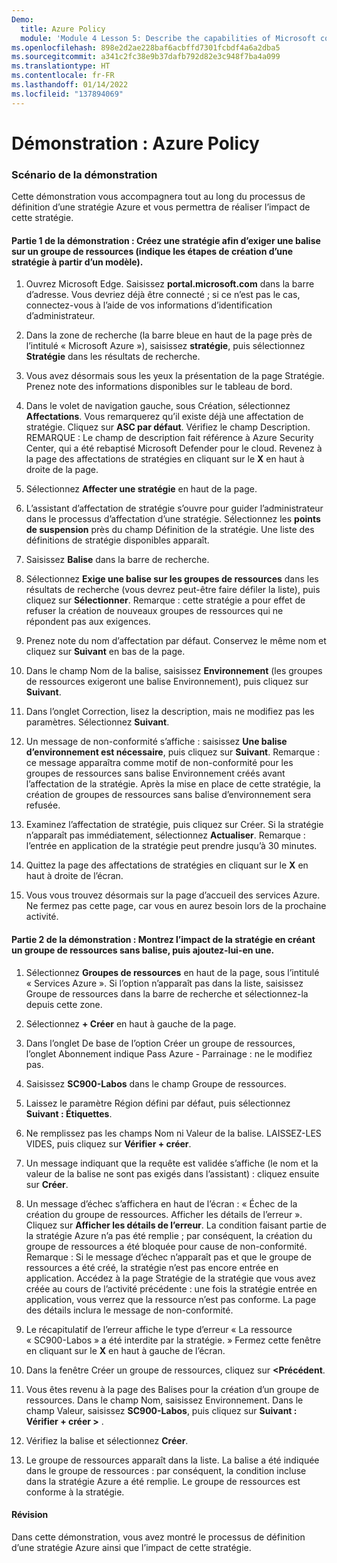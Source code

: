 ```yaml
---
Demo:
  title: Azure Policy
  module: 'Module 4 Lesson 5: Describe the capabilities of Microsoft compliance solutions: Describe Azure Policy'
ms.openlocfilehash: 898e2d2ae228baf6acbffd7301fcbdf4a6a2dba5
ms.sourcegitcommit: a341c2fc38e9b37dafb792d82e3c948f7ba4a099
ms.translationtype: HT
ms.contentlocale: fr-FR
ms.lasthandoff: 01/14/2022
ms.locfileid: "137894069"
---
```

# <a name="demo-azure-policy"></a>Démonstration : Azure Policy

### <a name="demo-scenario"></a>Scénario de la démonstration
Cette démonstration vous accompagnera tout au long du processus de définition d’une stratégie Azure et vous permettra de réaliser l’impact de cette stratégie.

#### <a name="demo-part-1-create-a-policy-to-require-a-tag-on-a-resource-group-shows-steps-to-create-a-policy-from-a-template"></a>Partie 1 de la démonstration : Créez une stratégie afin d’exiger une balise sur un groupe de ressources (indique les étapes de création d’une stratégie à partir d’un modèle).

1. Ouvrez Microsoft Edge. Saisissez **portal.microsoft.com** dans la barre d’adresse.  Vous devriez déjà être connecté ; si ce n’est pas le cas, connectez-vous à l’aide de vos informations d’identification d’administrateur.

1. Dans la zone de recherche (la barre bleue en haut de la page près de l’intitulé « Microsoft Azure »), saisissez **stratégie**, puis sélectionnez **Stratégie** dans les résultats de recherche.

1. Vous avez désormais sous les yeux la présentation de la page Stratégie. Prenez note des informations disponibles sur le tableau de bord.

1. Dans le volet de navigation gauche, sous Création, sélectionnez **Affectations**.  Vous remarquerez qu’il existe déjà une affectation de stratégie. Cliquez sur **ASC par défaut**.  Vérifiez le champ Description. REMARQUE : Le champ de description fait référence à Azure Security Center, qui a été rebaptisé Microsoft Defender pour le cloud.  Revenez à la page des affectations de stratégies en cliquant sur le **X** en haut à droite de la page.

1. Sélectionnez **Affecter une stratégie** en haut de la page.

1. L’assistant d’affectation de stratégie s’ouvre pour guider l’administrateur dans le processus d’affectation d’une stratégie.  Sélectionnez les **points de suspension** près du champ Définition de la stratégie.  Une liste des définitions de stratégie disponibles apparaît.  

1. Saisissez **Balise** dans la barre de recherche.

1. Sélectionnez **Exige une balise sur les groupes de ressources** dans les résultats de recherche (vous devrez peut-être faire défiler la liste), puis cliquez sur **Sélectionner**.  Remarque : cette stratégie a pour effet de refuser la création de nouveaux groupes de ressources qui ne répondent pas aux exigences.  

1. Prenez note du nom d’affectation par défaut.  Conservez le même nom et cliquez sur **Suivant** en bas de la page.

1. Dans le champ Nom de la balise, saisissez **Environnement** (les groupes de ressources exigeront une balise Environnement), puis cliquez sur **Suivant**.  

1. Dans l’onglet Correction, lisez la description, mais ne modifiez pas les paramètres. Sélectionnez **Suivant**.

1. Un message de non-conformité s’affiche : saisissez **Une balise d’environnement est nécessaire**, puis cliquez sur **Suivant**. Remarque : ce message apparaîtra comme motif de non-conformité pour les groupes de ressources sans balise Environnement créés avant l’affectation de la stratégie.  Après la mise en place de cette stratégie, la création de groupes de ressources sans balise d’environnement sera refusée.

1. Examinez l’affectation de stratégie, puis cliquez sur Créer.  Si la stratégie n’apparaît pas immédiatement, sélectionnez **Actualiser**. Remarque : l’entrée en application de la stratégie peut prendre jusqu’à 30 minutes.

1. Quittez la page des affectations de stratégies en cliquant sur le **X** en haut à droite de l’écran.

1. Vous vous trouvez désormais sur la page d’accueil des services Azure.  Ne fermez pas cette page, car vous en aurez besoin lors de la prochaine activité.

#### <a name="demo-part-2--show-the-impact-of-the-policy-by-creating-a-resource-group-without-a-tag-then-fix-it-to-have-a-tag"></a>Partie 2 de la démonstration :  Montrez l’impact de la stratégie en créant un groupe de ressources sans balise, puis ajoutez-lui-en une.

1. Sélectionnez **Groupes de ressources** en haut de la page, sous l’intitulé « Services Azure ». Si l’option n’apparaît pas dans la liste, saisissez Groupe de ressources dans la barre de recherche et sélectionnez-la depuis cette zone.

1. Sélectionnez **+ Créer** en haut à gauche de la page.

1. Dans l’onglet De base de l’option Créer un groupe de ressources, l’onglet Abonnement indique Pass Azure - Parrainage : ne le modifiez pas.

1. Saisissez **SC900-Labos** dans le champ Groupe de ressources.

1. Laissez le paramètre Région défini par défaut, puis sélectionnez **Suivant : Étiquettes**.

1. Ne remplissez pas les champs Nom ni Valeur de la balise.  LAISSEZ-LES VIDES, puis cliquez sur **Vérifier + créer**.

1. Un message indiquant que la requête est validée s’affiche (le nom et la valeur de la balise ne sont pas exigés dans l’assistant) : cliquez ensuite sur **Créer**.

1. Un message d’échec s’affichera en haut de l’écran : « Échec de la création du groupe de ressources. Afficher les détails de l’erreur ».  Cliquez sur **Afficher les détails de l’erreur**. La condition faisant partie de la stratégie Azure n’a pas été remplie ; par conséquent, la création du groupe de ressources a été bloquée pour cause de non-conformité. Remarque : Si le message d’échec n’apparaît pas et que le groupe de ressources a été créé, la stratégie n’est pas encore entrée en application.  Accédez à la page Stratégie de la stratégie que vous avez créée au cours de l’activité précédente : une fois la stratégie entrée en application, vous verrez que la ressource n’est pas conforme.  La page des détails inclura le message de non-conformité.

1. Le récapitulatif de l’erreur affiche le type d’erreur « La ressource « SC900-Labos » a été interdite par la stratégie. »  Fermez cette fenêtre en cliquant sur le **X** en haut à gauche de l’écran.

1. Dans la fenêtre Créer un groupe de ressources, cliquez sur **<Précédent**.

1. Vous êtes revenu à la page des Balises pour la création d’un groupe de ressources.  Dans le champ Nom, saisissez Environnement. Dans le champ Valeur, saisissez **SC900-Labos**, puis cliquez sur **Suivant : Vérifier + créer >** .

1. Vérifiez la balise et sélectionnez **Créer**.

1. Le groupe de ressources apparaît dans la liste.  La balise a été indiquée dans le groupe de ressources : par conséquent, la condition incluse dans la stratégie Azure a été remplie.  Le groupe de ressources est conforme à la stratégie.

#### <a name="review"></a>Révision

Dans cette démonstration, vous avez montré le processus de définition d’une stratégie Azure ainsi que l’impact de cette stratégie.
